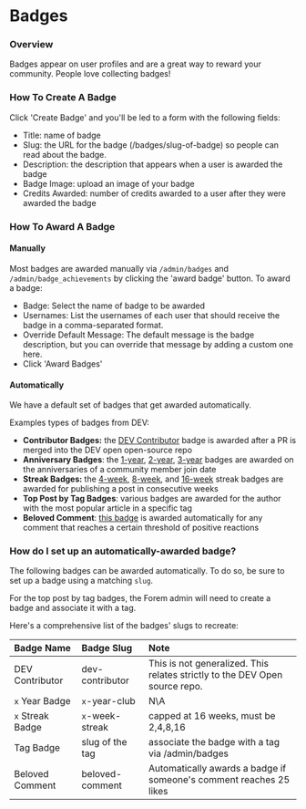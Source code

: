 # Badges

### Overview

Badges appear on user profiles and are a great way to reward your community. People love collecting badges!

### How To Create A Badge

Click 'Create Badge' and you'll be led to a form with the following fields: 

* Title: name of badge
* Slug: the URL for the badge \(/badges/slug-of-badge\) so people can read about the badge.
* Description: the description that appears when a user is awarded the badge
* Badge Image: upload an image of your badge
* Credits Awarded: number of credits awarded to a user after they were awarded the badge 

### How To Award A Badge

#### Manually

Most badges are awarded manually via `/admin/badges` and `/admin/badge_achievements`  by clicking the 'award badge' button. To award a badge: 

* Badge: Select the name of badge to be awarded
* Usernames: List the usernames of each user that should receive the badge in a comma-separated format.
* Override Default Message: The default message is the badge description, but you can override that message by adding a custom one here.
* Click 'Award Badges'

#### Automatically

We have a default set of badges that get awarded automatically.

Examples types of badges from DEV:

* **Contributor Badges:** the [DEV Contributor](https://dev.to/badge/dev-contributor) badge is awarded after a PR is merged into the DEV open open-source repo
* **Anniversary Badges**: the [1-year](https://dev.to/badge/one-year-club), [2-year](https://dev.to/badge/two-year-club), [3-year](https://dev.to/badge/three-year-club) badges are awarded on the anniversaries of a community member join date
* **Streak Badges:** the [4-week](https://dev.to/badge/8-week-streak), [8-week](https://dev.to/badge/8-week-streak), and [16-week](https://dev.to/badge/16-week-streak) streak badges are awarded for publishing a post in consecutive weeks
* **Top Post by Tag Badges**: various badges are awarded for the author with the most popular article in a specific tag
* **Beloved Comment**: [this badge](https://dev.to/badge/beloved-comment) is awarded automatically for any comment that reaches a certain threshold of positive reactions

### How do I set up an automatically-awarded badge?

The following badges can be awarded automatically.  To do so, be sure to set up a badge using a matching `slug`.

For the top post by tag badges, the Forem admin will need to create a badge and associate it with a tag.

Here's a comprehensive list of the badges' slugs to recreate:

| Badge Name | Badge Slug | Note |
| :--- | :--- | :--- |
| DEV Contributor | dev-contributor | This is not generalized.  This relates strictly to the DEV Open source repo. |
| `x` Year Badge | `x`-year-club | N\A |
| `x` Streak Badge | `x`-week-streak | capped at 16 weeks, must be 2,4,8,16 |
| Tag Badge | slug of the tag | associate the badge with a tag via /admin/badges |
| Beloved Comment | beloved-comment | Automatically awards a badge if someone's comment reaches 25 likes |

